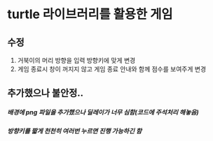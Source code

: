 # turtle 라이브러리를 활용한 게임

## 수정
1. 거북이의 머리 방향을 입력 방향키에 맞게 변경
2. 게임 종료시 창이 꺼지지 않고 게임 종료 안내와 함께 점수를 보여주게 변경

## 추가했으나 불안정..
##### 배경에 png 파일을 추가했으나 딜레이가 너무 심함(코드에 주석처리 해놓음)
##### 방향키를 짧게 천천히 여러번 누르면 진행 가능하긴 함
